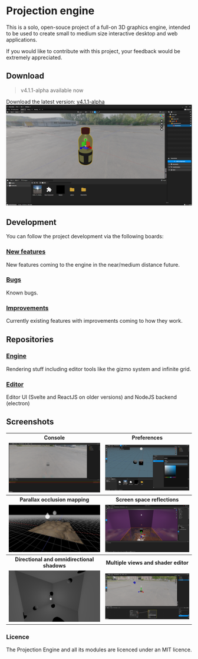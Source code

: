 # Projection engine
This is a solo, open-souce project of a full-on 3D graphics engine, intended to be used to create small to medium size interactive desktop and web applications. 

If you would like to contribute with this project, your feedback would be extremely appreciated.

 
## Download
> v4.1.1-alpha available now

Download the latest version: [v4.1.1-alpha](https://github.com/projection-engine/editor/releases/tag/v4.1.1-alpha)
![image](https://raw.githubusercontent.com/projection-engine/.github/main/v2.4.0-alpha/v4.0.0/sample2.png)

## Development
You can follow the project development via the following boards:

### [New features](https://github.com/orgs/projection-engine/projects/6)
New features coming to the engine in the near/medium distance future.

### [Bugs](https://github.com/orgs/projection-engine/projects/5)
Known bugs.

### [Improvements](https://github.com/orgs/projection-engine/projects/4)
Currently existing features with improvements coming to how they work.

## Repositories

### [Engine](https://github.com/projection-engine/engine)
Rendering stuff including editor tools like the gizmo system and infinite grid.

### [Editor](https://github.com/projection-engine/editor)
Editor UI (Svelte and ReactJS on older versions) and NodeJS backend (electron)

## Screenshots
<table>
    <tr>
        <th>
            Console
        </th>
        <th>
            Preferences
        </th>
    </tr>
    <tr>
        <td>
            <img src="https://github.com/projection-engine/.github/blob/main/v2.4.0-alpha/console.png?raw=true" alt="Console"/>
        </td>
        <td>
            <img src="https://github.com/projection-engine/.github/blob/main/v2.4.0-alpha/background.png?raw=true" alt="Background"/>                                                             
        </td>
    </tr>
    <tr>
        <th> 
            Parallax occlusion mapping 
        </th>
        <th>
            Screen space reflections          
        </th>
    </tr>
    <tr>
        <td>
          <img src="https://github.com/projection-engine/.github/blob/main/True parallax.png?raw=true"  title="Parallax occlusion mapping" alt="demo"/> 
        </td>
        <td>
           <img src="https://github.com/projection-engine/.github/blob/main/development/SSR-3.png?raw=true" alt="Editor material"/>                                                 
        </td>
    </tr>
    <tr>
        <th> 
           Directional and omnidirectional shadows   
        </th>
        <th>
            Multiple views and shader editor
        </th>
    </tr>
    <tr>
        <td>
         <img src="https://github.com/projection-engine/.github/blob/main/OMNI.png?raw=true" alt="Editor material"/>
        </td>
        <td>
 <img src="https://github.com/projection-engine/.github/blob/main/v2.4.0-alpha/skybox-material.png?raw=true" alt="Shader Editor"/>                                      
        </td>
    </tr>
</table>

  
### Licence
The Projection Engine and all its modules are licenced under an MIT licence.
